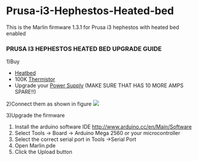 # Prusa-i3-Hephestos-Heated-bed
This is the Marlin firmware 1.3.1 for Prusa i3 hephestos with heated bed enabled
### PRUSA I3 HEPHESTOS HEATED BED UPGRADE GUIDE

1)Buy 
  
  * [Heatbed](http://reprap.org/wiki/PCB_Heatbed) 
  * 100K [Thermistor](http://reprap.org/wiki/Thermistor) 
  * Upgrade your [Power Supply](http://reprap.org/wiki/Power_Supply) (MAKE SURE THAT HAS 10 MORE AMPS SPARE!!)

2)Connect them as shown in figure 
![](http://reprap.org/mediawiki/images/thumb/6/6d/Rampswire14.svg/600px-Rampswire14.svg.png)

3)Upgrade the firmware 

  1. Install the arduino software IDE http://www.arduino.cc/en/Main/Software
  2. Select Tools -> Board -> Arduino Mega 2560 or your microcontroller 
  3. Select the correct serial port in Tools ->Serial Port 
  4. Open Marlin.pde
  5. Click the Upload button
